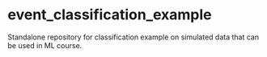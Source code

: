 # event_classification_example
Standalone repository for classification example on simulated data that can be used in ML course.
